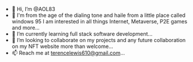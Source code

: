 - 👋 Hi, I’m @AOL83
- 👀 I'm from the age of the dialing tone and haile from a little place called windows 95 I am interested in all things Internet, Metaverse, P2E games and more...
- 🌱 I’m currently learning  full stack software development...
- 💞️ I’m looking to collaborate on my projects and any future collaboration on my NFT website more than welcome...
- 📫 Reach me at terencelewis610@gmail.com...

<!---
AOL83/AOL83 is a ✨ special ✨ repository because its `README.md` (this file) appears on your GitHub profile.
You can click the Preview link to take a look at your changes.
--->
